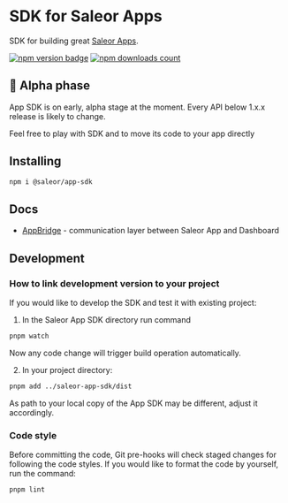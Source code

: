 # SDK for Saleor Apps

SDK for building great [Saleor Apps](https://github.com/saleor/saleor-app-template).

<div>

[![npm version badge](https://img.shields.io/npm/v/@saleor/app-sdk)](https://www.npmjs.com/package/@saleor/app-sdk)
[![npm downloads count](https://img.shields.io/npm/dt/@saleor/app-sdk)](https://www.npmjs.com/package/@saleor/app-sdk)

</div>

## 🚨 Alpha phase

App SDK is on early, alpha stage at the moment. Every API below 1.x.x release is likely to change.

Feel free to play with SDK and to move its code to your app directly

## Installing

```bash
npm i @saleor/app-sdk
```

## Docs

- [AppBridge](./docs/app-bridge.md) - communication layer between Saleor App and Dashboard

## Development

### How to link development version to your project

If you would like to develop the SDK and test it with existing project:

1. In the Saleor App SDK directory run command

```bash
pnpm watch
```

Now any code change will trigger build operation automatically.

2. In your project directory:

```bash
pnpm add ../saleor-app-sdk/dist
```

As path to your local copy of the App SDK may be different, adjust it accordingly.

### Code style

Before committing the code, Git pre-hooks will check staged changes for
following the code styles. If you would like to format the code by yourself, run
the command:

```bash
pnpm lint
```
